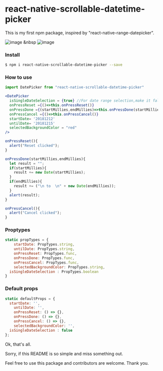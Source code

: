 # react-native-scrollable-datetime-picker

This is my first npm package, inspired by "react-native-range-datepicker".

![image](https://drive.google.com/uc?export=view&id=1HFzXE2SgHdFlswm2x_CCVOKzAJYbgtNA) &nbsp ![image](https://drive.google.com/uc?export=view&id=1oS9cEI7nnHM9cNxkKERvc5Bw6RzI7znh)

### Install
```sh
$ npm i react-native-scrollable-datetime-picker --save
```

### How to use
```jsx
import DatePicker from "react-native-scrollable-datetime-picker"

<DatePicker
  isSingleDateSelection = {true} //For date range selection,make it false
  onPressReset ={()=>this.onPressReset()}
  onPressDone ={(startMillies,endMillies)=>this.onPressDone(startMillies,endMillies)}
  onPressCancel ={()=>this.onPressCancel()}
  startDate= '20181212'
  untilDate= '20181215'
  selectedBackgroundColor = "red"
/>

onPressReset(){
  alert("Reset clicked");
}

onPressDone(startMillies,endMillies){
  let result = "";
  if(startMillies){
    result += new Date(startMillies);
  }
  if(endMillies){
    result += ("\n to  \n" + new Date(endMillies));
  }
  alert(result);
}

onPressCancel(){
  alert("Cancel clicked");
}
```


### Proptypes
```jsx
static propTypes = {
	startDate: PropTypes.string,
	untilDate: PropTypes.string,
	onPressReset: PropTypes.func,
	onPressDone: PropTypes.func,
	onPressCancel: PropTypes.func,
	selectedBackgroundColor: PropTypes.string,
  isSingleDateSelection : PropTypes.boolean
}
```

### Default props
```jsx
static defaultProps = {
  startDate: '',
	untilDate: '',
	onPressReset: () => {},
	onPressDone: () => {},
	onPressCancel: () => {},
	selectedBackgroundColor: '',
  isSingleDateSelection : false
};
```


Ok, that's all.

Sorry, if this README is so simple and miss something out.

Feel free to use this package and contributors are welcome.
Thank you.
